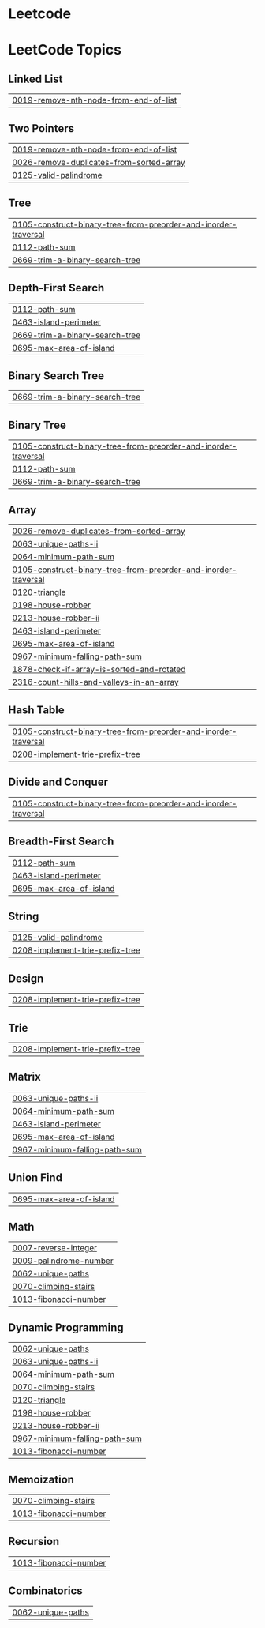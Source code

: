 # Leetcode
<!---LeetCode Topics Start-->
# LeetCode Topics
## Linked List
|  |
| ------- |
| [0019-remove-nth-node-from-end-of-list](https://github.com/SAMATHAMARRI/Leetcode/tree/master/0019-remove-nth-node-from-end-of-list) |
## Two Pointers
|  |
| ------- |
| [0019-remove-nth-node-from-end-of-list](https://github.com/SAMATHAMARRI/Leetcode/tree/master/0019-remove-nth-node-from-end-of-list) |
| [0026-remove-duplicates-from-sorted-array](https://github.com/SAMATHAMARRI/Leetcode/tree/master/0026-remove-duplicates-from-sorted-array) |
| [0125-valid-palindrome](https://github.com/SAMATHAMARRI/Leetcode/tree/master/0125-valid-palindrome) |
## Tree
|  |
| ------- |
| [0105-construct-binary-tree-from-preorder-and-inorder-traversal](https://github.com/SAMATHAMARRI/Leetcode/tree/master/0105-construct-binary-tree-from-preorder-and-inorder-traversal) |
| [0112-path-sum](https://github.com/SAMATHAMARRI/Leetcode/tree/master/0112-path-sum) |
| [0669-trim-a-binary-search-tree](https://github.com/SAMATHAMARRI/Leetcode/tree/master/0669-trim-a-binary-search-tree) |
## Depth-First Search
|  |
| ------- |
| [0112-path-sum](https://github.com/SAMATHAMARRI/Leetcode/tree/master/0112-path-sum) |
| [0463-island-perimeter](https://github.com/SAMATHAMARRI/Leetcode/tree/master/0463-island-perimeter) |
| [0669-trim-a-binary-search-tree](https://github.com/SAMATHAMARRI/Leetcode/tree/master/0669-trim-a-binary-search-tree) |
| [0695-max-area-of-island](https://github.com/SAMATHAMARRI/Leetcode/tree/master/0695-max-area-of-island) |
## Binary Search Tree
|  |
| ------- |
| [0669-trim-a-binary-search-tree](https://github.com/SAMATHAMARRI/Leetcode/tree/master/0669-trim-a-binary-search-tree) |
## Binary Tree
|  |
| ------- |
| [0105-construct-binary-tree-from-preorder-and-inorder-traversal](https://github.com/SAMATHAMARRI/Leetcode/tree/master/0105-construct-binary-tree-from-preorder-and-inorder-traversal) |
| [0112-path-sum](https://github.com/SAMATHAMARRI/Leetcode/tree/master/0112-path-sum) |
| [0669-trim-a-binary-search-tree](https://github.com/SAMATHAMARRI/Leetcode/tree/master/0669-trim-a-binary-search-tree) |
## Array
|  |
| ------- |
| [0026-remove-duplicates-from-sorted-array](https://github.com/SAMATHAMARRI/Leetcode/tree/master/0026-remove-duplicates-from-sorted-array) |
| [0063-unique-paths-ii](https://github.com/SAMATHAMARRI/Leetcode/tree/master/0063-unique-paths-ii) |
| [0064-minimum-path-sum](https://github.com/SAMATHAMARRI/Leetcode/tree/master/0064-minimum-path-sum) |
| [0105-construct-binary-tree-from-preorder-and-inorder-traversal](https://github.com/SAMATHAMARRI/Leetcode/tree/master/0105-construct-binary-tree-from-preorder-and-inorder-traversal) |
| [0120-triangle](https://github.com/SAMATHAMARRI/Leetcode/tree/master/0120-triangle) |
| [0198-house-robber](https://github.com/SAMATHAMARRI/Leetcode/tree/master/0198-house-robber) |
| [0213-house-robber-ii](https://github.com/SAMATHAMARRI/Leetcode/tree/master/0213-house-robber-ii) |
| [0463-island-perimeter](https://github.com/SAMATHAMARRI/Leetcode/tree/master/0463-island-perimeter) |
| [0695-max-area-of-island](https://github.com/SAMATHAMARRI/Leetcode/tree/master/0695-max-area-of-island) |
| [0967-minimum-falling-path-sum](https://github.com/SAMATHAMARRI/Leetcode/tree/master/0967-minimum-falling-path-sum) |
| [1878-check-if-array-is-sorted-and-rotated](https://github.com/SAMATHAMARRI/Leetcode/tree/master/1878-check-if-array-is-sorted-and-rotated) |
| [2316-count-hills-and-valleys-in-an-array](https://github.com/SAMATHAMARRI/Leetcode/tree/master/2316-count-hills-and-valleys-in-an-array) |
## Hash Table
|  |
| ------- |
| [0105-construct-binary-tree-from-preorder-and-inorder-traversal](https://github.com/SAMATHAMARRI/Leetcode/tree/master/0105-construct-binary-tree-from-preorder-and-inorder-traversal) |
| [0208-implement-trie-prefix-tree](https://github.com/SAMATHAMARRI/Leetcode/tree/master/0208-implement-trie-prefix-tree) |
## Divide and Conquer
|  |
| ------- |
| [0105-construct-binary-tree-from-preorder-and-inorder-traversal](https://github.com/SAMATHAMARRI/Leetcode/tree/master/0105-construct-binary-tree-from-preorder-and-inorder-traversal) |
## Breadth-First Search
|  |
| ------- |
| [0112-path-sum](https://github.com/SAMATHAMARRI/Leetcode/tree/master/0112-path-sum) |
| [0463-island-perimeter](https://github.com/SAMATHAMARRI/Leetcode/tree/master/0463-island-perimeter) |
| [0695-max-area-of-island](https://github.com/SAMATHAMARRI/Leetcode/tree/master/0695-max-area-of-island) |
## String
|  |
| ------- |
| [0125-valid-palindrome](https://github.com/SAMATHAMARRI/Leetcode/tree/master/0125-valid-palindrome) |
| [0208-implement-trie-prefix-tree](https://github.com/SAMATHAMARRI/Leetcode/tree/master/0208-implement-trie-prefix-tree) |
## Design
|  |
| ------- |
| [0208-implement-trie-prefix-tree](https://github.com/SAMATHAMARRI/Leetcode/tree/master/0208-implement-trie-prefix-tree) |
## Trie
|  |
| ------- |
| [0208-implement-trie-prefix-tree](https://github.com/SAMATHAMARRI/Leetcode/tree/master/0208-implement-trie-prefix-tree) |
## Matrix
|  |
| ------- |
| [0063-unique-paths-ii](https://github.com/SAMATHAMARRI/Leetcode/tree/master/0063-unique-paths-ii) |
| [0064-minimum-path-sum](https://github.com/SAMATHAMARRI/Leetcode/tree/master/0064-minimum-path-sum) |
| [0463-island-perimeter](https://github.com/SAMATHAMARRI/Leetcode/tree/master/0463-island-perimeter) |
| [0695-max-area-of-island](https://github.com/SAMATHAMARRI/Leetcode/tree/master/0695-max-area-of-island) |
| [0967-minimum-falling-path-sum](https://github.com/SAMATHAMARRI/Leetcode/tree/master/0967-minimum-falling-path-sum) |
## Union Find
|  |
| ------- |
| [0695-max-area-of-island](https://github.com/SAMATHAMARRI/Leetcode/tree/master/0695-max-area-of-island) |
## Math
|  |
| ------- |
| [0007-reverse-integer](https://github.com/SAMATHAMARRI/Leetcode/tree/master/0007-reverse-integer) |
| [0009-palindrome-number](https://github.com/SAMATHAMARRI/Leetcode/tree/master/0009-palindrome-number) |
| [0062-unique-paths](https://github.com/SAMATHAMARRI/Leetcode/tree/master/0062-unique-paths) |
| [0070-climbing-stairs](https://github.com/SAMATHAMARRI/Leetcode/tree/master/0070-climbing-stairs) |
| [1013-fibonacci-number](https://github.com/SAMATHAMARRI/Leetcode/tree/master/1013-fibonacci-number) |
## Dynamic Programming
|  |
| ------- |
| [0062-unique-paths](https://github.com/SAMATHAMARRI/Leetcode/tree/master/0062-unique-paths) |
| [0063-unique-paths-ii](https://github.com/SAMATHAMARRI/Leetcode/tree/master/0063-unique-paths-ii) |
| [0064-minimum-path-sum](https://github.com/SAMATHAMARRI/Leetcode/tree/master/0064-minimum-path-sum) |
| [0070-climbing-stairs](https://github.com/SAMATHAMARRI/Leetcode/tree/master/0070-climbing-stairs) |
| [0120-triangle](https://github.com/SAMATHAMARRI/Leetcode/tree/master/0120-triangle) |
| [0198-house-robber](https://github.com/SAMATHAMARRI/Leetcode/tree/master/0198-house-robber) |
| [0213-house-robber-ii](https://github.com/SAMATHAMARRI/Leetcode/tree/master/0213-house-robber-ii) |
| [0967-minimum-falling-path-sum](https://github.com/SAMATHAMARRI/Leetcode/tree/master/0967-minimum-falling-path-sum) |
| [1013-fibonacci-number](https://github.com/SAMATHAMARRI/Leetcode/tree/master/1013-fibonacci-number) |
## Memoization
|  |
| ------- |
| [0070-climbing-stairs](https://github.com/SAMATHAMARRI/Leetcode/tree/master/0070-climbing-stairs) |
| [1013-fibonacci-number](https://github.com/SAMATHAMARRI/Leetcode/tree/master/1013-fibonacci-number) |
## Recursion
|  |
| ------- |
| [1013-fibonacci-number](https://github.com/SAMATHAMARRI/Leetcode/tree/master/1013-fibonacci-number) |
## Combinatorics
|  |
| ------- |
| [0062-unique-paths](https://github.com/SAMATHAMARRI/Leetcode/tree/master/0062-unique-paths) |
<!---LeetCode Topics End-->